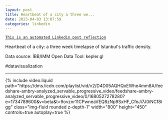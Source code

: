 ```yaml
---
layout: post
title: Heartbeat of a city a three we...
date: 2023-04-03 13:07:59
categories: linkedin
---
```


[`This is an automated Linkedin post reflection`](https://www.linkedin.com/feed/update/urn:li:activity:7048642289899835393)

Heartbeat of a city: a three week timelapse of Istanbul's traffic density.

Data source: İBB/IMM Open Data
Tool: kepler.gl

#datavisualization


<hr>


<div class="row mt-3 d-flex justify-content-center align-items-center">
{% include video.liquid path="https://dms.licdn.com/playlist/vid/v2/D4D05AQHQxEWhe4mm8A/feedshare-ambry-analyzed_servable_progressive_video/feedshare-ambry-analyzed_servable_progressive_video/0/1680527278280?e=1734789600&v=beta&t=9ovznr11CPwneaVEQ8zNp9SxHF_CfeJi7J0iNCf8igg" class="img-fluid rounded z-depth-1" width="800" height="450" controls=true autoplay=true %}


</div>
